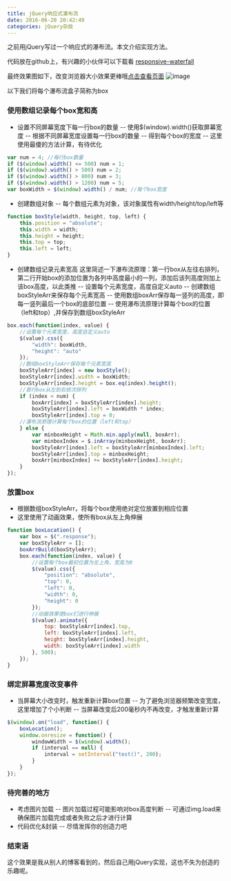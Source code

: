 ```yaml
---
title: jQuery响应式瀑布流
date: 2016-06-20 20:42:49
categories: jQuery杂烩
---
```

之前用jQuery写过一个响应式的瀑布流。本文介绍实现方法。
<!--more-->

代码放在github上，有兴趣的小伙伴可以下载看
[responsive-waterfall](https://github.com/godbasin/godbasin.github.io/tree/blog-codes/responsive-waterfall)

最终效果图如下，改变浏览器大小效果更棒哦[点击查看页面](http://o922dcmwp.bkt.clouddn.com/index.html)
![image](http://o905ne85q.bkt.clouddn.com/responsive-waterfall.png)

以下我们将每个瀑布流盒子简称为box

### 使用数组记录每个box宽和高

- 设置不同屏幕宽度下每一行box的数量
-- 使用$(window).width()获取屏幕宽度
-- 根据不同屏幕宽度设置每一行box的数量
-- 得到每个box的宽度
-- 这里使用最傻的方法计算，有待优化

``` javascript
var num = 4; //每行box数量
if ($(window).width() <= 500) num = 1;
if ($(window).width() > 500) num = 2;
if ($(window).width() > 800) num = 3;
if ($(window).width() > 1200) num = 5;
var boxWidth = $(window).width() / num; //每个box宽度
```

- 创建数组对象
-- 每个数组元素为对象，该对象属性有width/height/top/left等

``` javascript
function boxStyle(width, height, top, left) {
	this.position = "absolute";
	this.width = width;
	this.height = height;
	this.top = top;
	this.left = left;
}
```

- 创建数组记录元素宽高
这里简述一下瀑布流原理：第一行box从左往右排列，第二行开始box的添加位置为各列中高度最小的一列，添加后该列高度则加上该box高度，以此类推
-- 设置每个元素宽度，高度自定义auto
-- 创建数组boxStyleArr来保存每个元素宽高
-- 使用数组boxArr保存每一竖列的高度，即每一竖列最后一个box的底部位置
-- 使用瀑布流原理计算每个box的位置（left和top）,并保存到数组boxStyleArr

``` javascript
box.each(function(index, value) {
	//设置每个元素宽度，高度自定义auto
	$(value).css({
		"width": boxWidth,
		"height": "auto"
	});
	//数组boxStyleArr保存每个元素宽高
	boxStyleArr[index] = new boxStyle();
	boxStyleArr[index].width = boxWidth;
	boxStyleArr[index].height = box.eq(index).height();
	//首行box从左到右依次排列
	if (index < num) {
		boxArr[index] = boxStyleArr[index].height;
		boxStyleArr[index].left = boxWidth * index;
		boxStyleArr[index].top = 0;
	//瀑布流原理计算每个box的位置（left和top）
	} else {
		var minboxHeight = Math.min.apply(null, boxArr);
		var minboxIndex = $.inArray(minboxHeight, boxArr);
		boxStyleArr[index].left = boxStyleArr[minboxIndex].left;
		boxStyleArr[index].top = minboxHeight;
		boxArr[minboxIndex] += boxStyleArr[index].height;
	}
});
```


### 放置box
- 根据数组boxStyleArr，将每个box使用绝对定位放置到相应位置
- 这里使用了动画效果，使所有box从左上角伸展

``` javascript
function boxLocation() {
	var box = $(".response");
	var boxStyleArr = [];
	boxArrBuild(boxStyleArr);
	box.each(function(index, value) {
		//设置每个box最初位置为左上角，宽高为0
		$(value).css({
			"position": "absolute",
			"top": 0,
			"left": 0,
			"width": 0,
			"height": 0
		});
		//动画效果使box们进行伸展
		$(value).animate({
			top: boxStyleArr[index].top,
			left: boxStyleArr[index].left,
			height: boxStyleArr[index].height,
			width: boxStyleArr[index].width
		}, 500);
	});
}
```

### 绑定屏幕宽度改变事件
- 当屏幕大小改变时，触发重新计算box位置
-- 为了避免浏览器频繁改变宽度，这里增加了个小判断
-- 当屏幕改变后200毫秒内不再改变，才触发重新计算

``` javascript
$(window).on("load", function() {
	boxLocation();
	window.onresize = function() {
		windowWidth = $(window).width();
		if (interval == null) {
			interval = setInterval("test()", 200);
		}
	}
});
```

### 待完善的地方
- 考虑图片加载
-- 图片加载过程可能影响对box高度判断
-- 可通过img.load来确保图片加载完成或者失败之后才进行计算
- 代码优化&封装
-- 尽情发挥你的创造力吧

### 结束语
这个效果是我从别人的博客看到的，然后自己用jQuery实现，这也不失为创造的乐趣呢。
